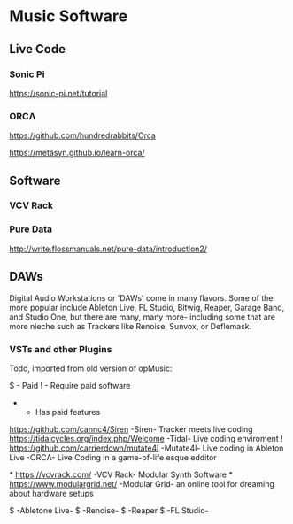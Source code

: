 # Music Software

## Live Code

### Sonic Pi

https://sonic-pi.net/tutorial

### ORCΛ

https://github.com/hundredrabbits/Orca

https://metasyn.github.io/learn-orca/



## Software

### VCV Rack

### Pure Data

http://write.flossmanuals.net/pure-data/introduction2/

## DAWs

Digital Audio Workstations or 'DAWs' come in many flavors. Some of the more popular include Ableton Live, FL Studio, Bitwig, Reaper, Garage Band, and Studio One, but there are many, many more- including some that are more nieche such as Trackers like Renoise, Sunvox, or Deflemask.

### VSTs and other Plugins


Todo, imported from old version of opMusic:

\$ - Paid
! - Require paid software

* - Has paid features

https://github.com/cannc4/Siren -Siren- Tracker meets live coding
https://tidalcycles.org/index.php/Welcome -Tidal- Live coding enviroment
! https://github.com/carrierdown/mutate4l -Mutate4l- Live coding in Ableton Live
-ORCΛ- Live Coding in a game-of-life esque edditor

\* https://vcvrack.com/ -VCV Rack- Modular Synth Software
\* https://www.modulargrid.net/ -Modular Grid- an online tool for dreaming about hardware setups

\$ -Abletone Live-
\$ -Renoise-
\$ -Reaper
\$ -FL Studio-